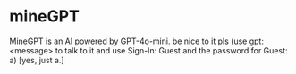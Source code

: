 # mineGPT
MineGPT is an AI powered by GPT-4o-mini. be nice to it pls (use gpt: &lt;message> to talk to it and use Sign-In: Guest and the password for Guest: a) [yes, just a.]
